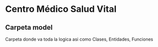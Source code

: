 # Centro Médico Salud Vital


## Carpeta model


Carpeta donde va toda la logica asi como Clases, Entidades, Funciones